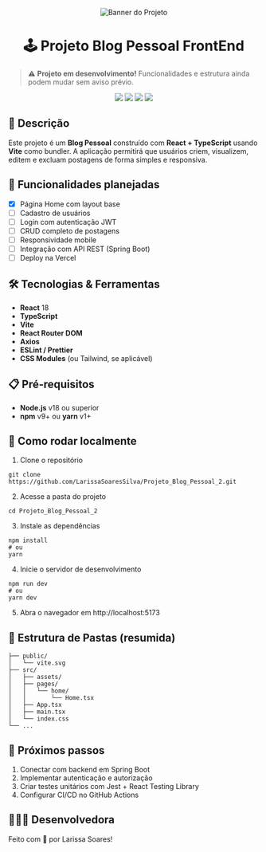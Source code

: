 <p align="center">
  <img src="https://github.com/user-attachments/assets/64d3f6ef-503c-44eb-9f5d-5062fae30c75" alt="Banner do Projeto">
</p>

<h1 align="center">🕹️ Projeto Blog Pessoal FrontEnd </h1>

> ⚠️ **Projeto em desenvolvimento!** Funcionalidades e estrutura ainda podem mudar sem aviso prévio.

<p align="center">
<img src="https://img.shields.io/badge/status-em%20desenvolvimento-purple?style=for-the-badge" />
<img src="https://img.shields.io/badge/React-18-blue?style=for-the-badge&logo=react" />
<img src="https://img.shields.io/badge/TypeScript-4.x-blue?style=for-the-badge&logo=typescript" />
<img src="https://img.shields.io/badge/Vite-5.x-purple?style=for-the-badge&logo=vite" />
</p>

##

## 📌 Descrição

Este projeto é um **Blog Pessoal** construído com **React + TypeScript** usando **Vite** como bundler. A aplicação permitirá que usuários criem, visualizem, editem e excluam postagens de forma simples e responsiva.

##

## 🚧 Funcionalidades planejadas

- [x] Página Home com layout base
- [ ] Cadastro de usuários
- [ ] Login com autenticação JWT
- [ ] CRUD completo de postagens
- [ ] Responsividade mobile
- [ ] Integração com API REST (Spring Boot)
- [ ] Deploy na Vercel

##

## 🛠️ Tecnologias & Ferramentas

- **React** 18
- **TypeScript**
- **Vite**
- **React Router DOM**
- **Axios**
- **ESLint / Prettier**
- **CSS Modules** (ou Tailwind, se aplicável)

##

## 📋 Pré‑requisitos

- **Node.js** v18 ou superior
- **npm** v9+ ou **yarn** v1+

##

## 🚀 Como rodar localmente

1. Clone o repositório
```
git clone https://github.com/LarissaSoaresSilva/Projeto_Blog_Pessoal_2.git
```
2. Acesse a pasta do projeto
```
cd Projeto_Blog_Pessoal_2
```
3. Instale as dependências
```
npm install
# ou
yarn
```
4. Inicie o servidor de desenvolvimento
```
npm run dev
# ou
yarn dev
```
5. Abra o navegador em http://localhost:5173

##  

## 📂 Estrutura de Pastas (resumida)

```
├── public/
│   └── vite.svg
├── src/
│   ├── assets/
│   ├── pages/
│   │   └── home/
│   │       └── Home.tsx
│   ├── App.tsx
│   ├── main.tsx
│   └── index.css
└── ...
```

##

## 📅 Próximos passos

1. Conectar com backend em Spring Boot
2. Implementar autenticação e autorização
3. Criar testes unitários com Jest + React Testing Library
4. Configurar CI/CD no GitHub Actions

##

## 👩🏻‍💻 Desenvolvedora

Feito com 💜 por Larissa Soares!
